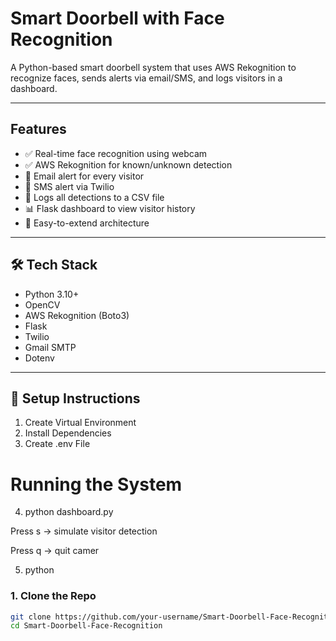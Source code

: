 # Smart Doorbell with Face Recognition

A Python-based smart doorbell system that uses AWS Rekognition to recognize faces, sends alerts via email/SMS, and logs visitors in a dashboard.

---

## Features

- ✅ Real-time face recognition using webcam
- ✅ AWS Rekognition for known/unknown detection
- 📧 Email alert for every visitor
- 📱 SMS alert via Twilio
- 💾 Logs all detections to a CSV file
- 📊 Flask dashboard to view visitor history
- 🧠 Easy-to-extend architecture

---

## 🛠 Tech Stack

- Python 3.10+
- OpenCV
- AWS Rekognition (Boto3)
- Flask
- Twilio
- Gmail SMTP
- Dotenv

---

## 🔧 Setup Instructions

1. Create Virtual Environment
2. Install Dependencies
3. Create .env File

# Running the System
4. python dashboard.py

Press s → simulate visitor detection

Press q → quit camer

5. python 



### 1. Clone the Repo

```bash
git clone https://github.com/your-username/Smart-Doorbell-Face-Recognition.git
cd Smart-Doorbell-Face-Recognition



